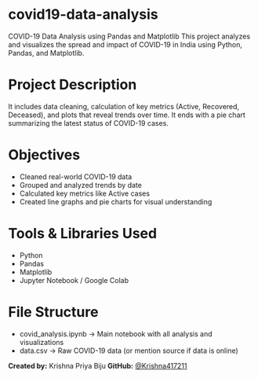 # covid19-data-analysis
COVID-19 Data Analysis using Pandas and Matplotlib
This project analyzes and visualizes the spread and impact of COVID-19 in India using Python, Pandas, and Matplotlib.

# Project Description
It includes data cleaning, calculation of key metrics (Active, Recovered, Deceased), and plots that reveal trends over time. It ends with a pie chart summarizing the latest status of COVID-19 cases.

# Objectives
- Cleaned real-world COVID-19 data
- Grouped and analyzed trends by date
- Calculated key metrics like Active cases
- Created line graphs and pie charts for visual understanding

# Tools & Libraries Used
- Python
- Pandas
- Matplotlib
- Jupyter Notebook / Google Colab

# File Structure
- covid_analysis.ipynb → Main notebook with all analysis and visualizations
- data.csv → Raw COVID-19 data (or mention source if data is online)

**Created by:** Krishna Priya Biju 
**GitHub:** [@Krishna417211](https://github.com/Krishna417211)
